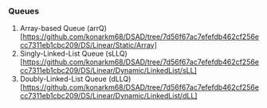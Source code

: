 ### Queues

1. Array-based Queue (arrQ) [https://github.com/konarkm68/DSAD/tree/7d56f67ac7efefdb462cf256ecc7311eb1cbc209/DS/Linear/Static/Array]
2. Singly-Linked-List Queue (sLLQ) [https://github.com/konarkm68/DSAD/tree/7d56f67ac7efefdb462cf256ecc7311eb1cbc209/DS/Linear/Dynamic/LinkedList/sLL]
3. Doubly-Linked-List Queue (dLLQ) [https://github.com/konarkm68/DSAD/tree/7d56f67ac7efefdb462cf256ecc7311eb1cbc209/DS/Linear/Dynamic/LinkedList/dLL]
